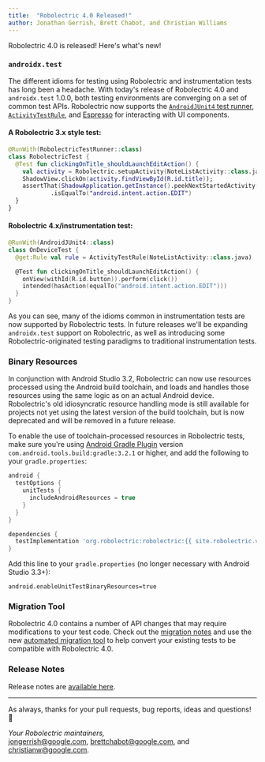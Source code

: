 ```yaml
---
title:  "Robolectric 4.0 Released!"
author: Jonathan Gerrish, Brett Chabot, and Christian Williams
---
```


Robolectric 4.0 is released! Here's what's new!

### `androidx.test`
The different idioms for testing using Robolectric and instrumentation tests has long been a headache. With today's release of Robolectric 4.0 and `androidx.test` 1.0.0, both testing environments are converging on a set of common test APIs. Robolectric now supports the [`AndroidJUnit4` test runner](https://developer.android.com/training/testing/junit-runner), [`ActivityTestRule`](https://developer.android.com/training/testing/junit-rules), and [Espresso](https://developer.android.com/training/testing/espresso/) for interacting with UI components.

#### A Robolectric 3.x style test:
```kotlin
@RunWith(RobolectricTestRunner::class)
class RobolectricTest {
  @Test fun clickingOnTitle_shouldLaunchEditAction() {
    val activity = Robolectric.setupActivity(NoteListActivity::class.java)
    ShadowView.clickOn(activity.findViewById(R.id.title));
    assertThat(ShadowApplication.getInstance().peekNextStartedActivity().action)
            .isEqualTo("android.intent.action.EDIT")
  }
}
```

#### Robolectric 4.x/instrumentation test:
```kotlin
@RunWith(AndroidJUnit4::class)
class OnDeviceTest {
  @get:Rule val rule = ActivityTestRule(NoteListActivity::class.java)

  @Test fun clickingOnTitle_shouldLaunchEditAction() {
    onView(withId(R.id.button)).perform(click())
    intended(hasAction(equalTo("android.intent.action.EDIT")))
  }
}
```

As you can see, many of the idioms common in instrumentation tests are now supported by Robolectric tests. In future releases we'll be expanding `androidx.test` support on Robolectric, as well as introducing some Robolectric-originated testing paradigms to traditional instrumentation tests.

### Binary Resources

In conjunction with Android Studio 3.2, Robolectric can now use resources processed using the Android build toolchain, and loads and handles those resources using the same logic as on an actual Android device. Robolectric's old idiosyncratic resource handling mode is still available for projects not yet using the latest version of the build toolchain, but is now deprecated and will be removed in a future release.

To enable the use of toolchain-processed resources in Robolectric tests, make sure you're using [Android Gradle Plugin](https://developer.android.com/studio/releases/gradle-plugin#updating-plugin) version `com.android.tools.build:gradle:3.2.1` or higher, and add the following to your `gradle.properties`:

```groovy
android {
  testOptions {
    unitTests {
      includeAndroidResources = true
    }
  }
}

dependencies {
  testImplementation 'org.robolectric:robolectric:{{ site.robolectric.version.current | escape }}'
}
```

Add this line to your `gradle.properties` (no longer necessary with Android Studio 3.3+):

```properties
android.enableUnitTestBinaryResources=true
```

### Migration Tool

Robolectric 4.0 contains a number of API changes that may require modifications to your test code. Check out the [migration notes](http://robolectric.org/migrating/#migrating-to-40) and use the new [automated migration tool](http://robolectric.org/automated-migration/) to help convert your existing tests to be compatible with Robolectric 4.0.

### Release Notes

Release notes are [available here](https://github.com/robolectric/robolectric/releases/tag/robolectric-4.0).

---

As always, thanks for your pull requests, bug reports, ideas and questions! &#x1f4af;

_Your Robolectric maintainers,_
<br/>
[jongerrish@google.com](mailto:jongerrish@google.com), [brettchabot@google.com](mailto:brettchabot@google.com), and [christianw@google.com](mailto:christianw@google.com).